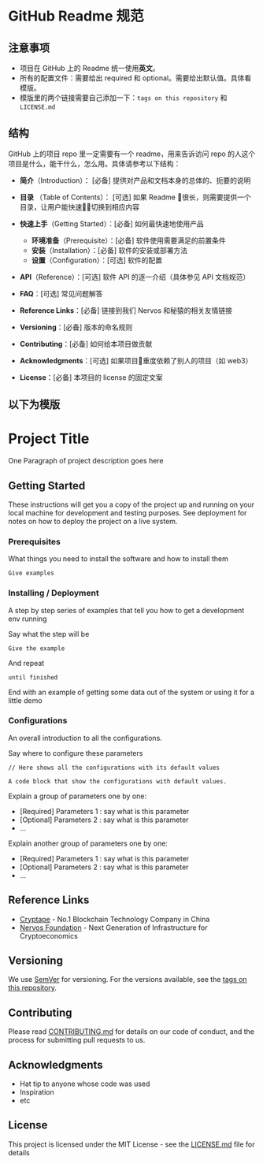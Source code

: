 # GitHub Readme 规范

## 注意事项
* 项目在 GitHub 上的 Readme 统一使用**英文**。
* 所有的配置文件：需要给出 required 和 optional。需要给出默认值。具体看模版。
* 模版里的两个链接需要自己添加一下：`tags on this repository` 和 `LICENSE.md`


## 结构

GitHub 上的项目 repo 里一定需要有一个 readme，用来告诉访问 repo 的人这个项目是什么，能干什么，怎么用。具体请参考以下结构：

- **简介**（Introduction）： [必备] 提供对产品和文档本身的总体的、扼要的说明
- **目录** （Table of Contents）： [可选] 如果 Readme 很长，则需要提供一个目录，让用户能快速切换到相应内容
- **快速上手**（Getting Started）：[必备] 如何最快速地使用产品
  - **环境准备**（Prerequisite）：[必备] 软件使用需要满足的前置条件
  - **安装**（Installation）：[必备] 软件的安装或部署方法
  - **设置**（Configuration）：[可选] 软件的配置
- **API**（Reference）：[可选] 软件 API 的逐一介绍（具体参见 API 文档规范）
- **FAQ**：[可选] 常见问题解答

- **Reference Links**：[必备] 链接到我们 Nervos 和秘猿的相关友情链接
- **Versioning**：[必备] 版本的命名规则
- **Contributing**：[必备] 如何给本项目做贡献
- **Acknowledgments**：[可选] 如果项目重度依赖了别人的项目（如 web3）
- **License**：[必备] 本项目的 license 的固定文案



以下为模版
--- 
# Project Title

One Paragraph of project description goes here

## Getting Started

These instructions will get you a copy of the project up and running on your local machine for development and testing purposes. See deployment for notes on how to deploy the project on a live system.

### Prerequisites

What things you need to install the software and how to install them

```
Give examples
```

### Installing / Deployment

A step by step series of examples that tell you how to get a development env running

Say what the step will be

```
Give the example
```

And repeat

```
until finished
```

End with an example of getting some data out of the system or using it for a little demo

### Configurations

An overall introduction to all the configurations.

Say where to configure these parameters

```
// Here shows all the configurations with its default values

A code block that show the configurations with default values.
```

Explain a group of parameters one by one:
* [Required] Parameters 1 : say what is this parameter
* [Optional] Parameters 2 : say what is this parameter
* ...

Explain another group of parameters one by one:
* [Required] Parameters 1 : say what is this parameter
* [Optional] Parameters 2 : say what is this parameter
* ...



## Reference Links

* [Cryptape](https://www.cryptape.com/) - No.1 Blockchain Technology Company in China
* [Nervos Foundation](https://www.nervos.org/) - Next Generation of Infrastructure for Cryptoeconomics

## Versioning

We use [SemVer](http://semver.org/) for versioning. For the versions available, see the [tags on this repository](https://github.com/your/project/tags). 

## Contributing

Please read [CONTRIBUTING.md]() for details on our code of conduct, and the process for submitting pull requests to us.

## Acknowledgments

* Hat tip to anyone whose code was used
* Inspiration
* etc

## License

This project is licensed under the MIT License - see the [LICENSE.md](LICENSE.md) file for details


